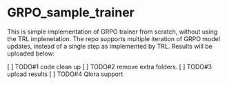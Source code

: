 # GRPO_sample_trainer
This is simple implementation of GRPO trainer from scratch, without using the TRL implenetation. The repo supports multiple iteration of GRPO model updates, instead of a single step as implemented by TRL. Results will be uploaded below:

[ ] TODO#1 code clean up
[ ] TODO#2 remove extra folders.
[ ] TODO#3 upload results
[ ] TODO#4 Qlora support
